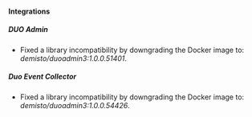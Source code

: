 
#### Integrations

##### DUO Admin
- Fixed a library incompatibility by downgrading the Docker image to: *demisto/duoadmin3:1.0.0.51401*.


##### Duo Event Collector
- Fixed a library incompatibility by downgrading the Docker image to: *demisto/duoadmin3:1.0.0.54426*.


